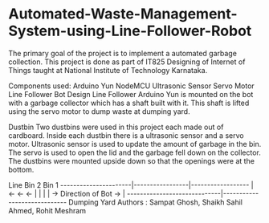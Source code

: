# Automated-Waste-Management-System-using-Line-Follower-Robot
The primary goal of the project is to implement a automated garbage collection. This project is done as part of IT825 Designing of Internet of Things taught at National Institute of Technology Karnataka.

Components used:
Arduino Yun
NodeMCU
Ultrasonic Sensor
Servo Motor
Line Follower Bot
Design
Line Follower
Arduino Yun is mounted on the bot with a garbage collector which has a shaft built with it. This shaft is lifted using the servo motor to dump waste at dumping yard.

Dustbin
Two dustbins were used in this project each made out of cardboard. Inside each dustbin there is a ultrasonic sensor and a servo motor. Ultrasonic sensor is used to update the amount of garbage in the bin. The servo is used to open the lid and the garbage fell down on the collector. The dustbins were mounted upside down so that the openings were at the bottom.

Line
                    Bin 2             Bin 1
----------------------|-----------------|------------------
|          <-                 <-             <-           |
|                                                         |
|          ->         Direction of Bot       ->           |
-----------------------------|-----------------------------
                         Dumping Yard
Authors : Sampat Ghosh, Shaikh Sahil Ahmed, Rohit Meshram
